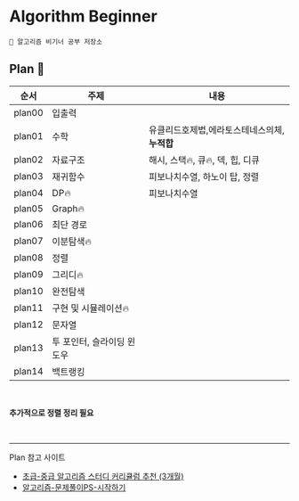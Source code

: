 # Algorithm Beginner

```
🤧 알고리즘 비기너 공부 저장소
```
## Plan 📑
| 순서     | 주제                | 내용                      |
|--------|-------------------|-------------------------|
| plan00 | 입출력               ||
| plan01 | 수학                | 유클리드호제법,에라토스테네스의체,**누적합**|
| plan02 | 자료구조              | 해시, 스택🔥, 큐🔥, 덱, 힙, 디큐 |
| plan03 | 재귀함수              | 피보나치수열, 하노이 탑, 정렬       |
| plan04 | DP🔥              | 피보나치수열                  |
| plan05 | Graph🔥             |                         |
| plan06 | 최단 경로             ||
| plan07 | 이분탐색🔥            ||
| plan08 | 정렬        ||
| plan09 | 그리디🔥             ||
| plan10 | 완전탐색 ||
| plan11 | 구현 및 시뮬레이션🔥      ||
| plan12 | 문자열               ||
| plan13 | 투 포인터, 슬라이딩 윈도우   ||
| plan14 | 백트랭킹              ||

<br>

**추가적으로 정렬 정리 필요**



<br>

---
Plan 참고 사이트
- [초급-중급 알고리즘 스터디 커리큘럼 추천 (3개월)](https://dev-dain.tistory.com/155)
- [알고리즘-문제풀이PS-시작하기](https://plzrun.tistory.com/entry/%EC%95%8C%EA%B3%A0%EB%A6%AC%EC%A6%98-%EB%AC%B8%EC%A0%9C%ED%92%80%EC%9D%B4PS-%EC%8B%9C%EC%9E%91%ED%95%98%EA%B8%B0)
